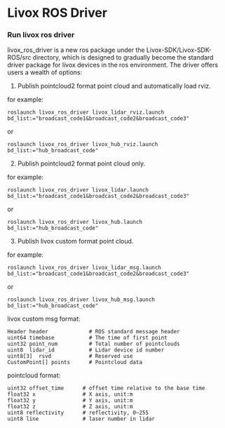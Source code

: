 # Livox ROS Driver

### Run livox ros driver

livox_ros_driver is a new ros package under the Livox-SDK/Livox-SDK-ROS/src directory, which is designed to gradually become the standard driver package for livox devices in the ros environment. The driver offers users a wealth of options:

1. Publish pointcloud2 format point cloud and automatically load rviz.

for example:

```
roslaunch livox_ros_driver livox_lidar_rviz.launch bd_list:="broadcast_code1&broadcast_code2&broadcast_code3"
```

or

```
roslaunch livox_ros_driver livox_hub_rviz.launch bd_list:="hub_broadcast_code" 
```

2. Publish pointcloud2 format point cloud only.

for example:

```
roslaunch livox_ros_driver livox_lidar.launch bd_list:="broadcast_code1&broadcast_code2&broadcast_code3"
```

or

```
roslaunch livox_ros_driver livox_hub.launch bd_list:="hub_broadcast_code"
```



3. Publish livox custom format point cloud.

for example:

```
roslaunch livox_ros_driver livox_lidar_msg.launch bd_list:="broadcast_code1&broadcast_code2&broadcast_code3"
```

or

```
roslaunch livox_ros_driver livox_hub_msg.launch bd_list:="hub_broadcast_code"
```

livox custom msg format:

```
Header header             # ROS standard message header
uint64 timebase           # The time of first point
uint32 point_num          # Total number of pointclouds
uint8  lidar_id           # Lidar device id number
uint8[3]  rsvd            # Reserved use
CustomPoint[] points      # Pointcloud data
```
pointcloud format:
```
uint32 offset_time      # offset time relative to the base time
float32 x               # X axis, unit:m
float32 y               # Y axis, unit:m
float32 z               # Z axis, unit:m
uint8 reflectivity      # reflectivity, 0~255
uint8 line              # laser number in lidar
```
